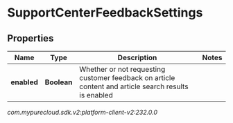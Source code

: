# SupportCenterFeedbackSettings


## Properties

| Name | Type | Description | Notes |
| ------------ | ------------- | ------------- | ------------- |
| **enabled** | **Boolean** | Whether or not requesting customer feedback on article content and article search results is enabled |  |




_com.mypurecloud.sdk.v2:platform-client-v2:232.0.0_
